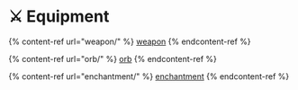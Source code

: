 # ⚔️ Equipment

{% content-ref url="weapon/" %}
[weapon](weapon/)
{% endcontent-ref %}

{% content-ref url="orb/" %}
[orb](orb/)
{% endcontent-ref %}

{% content-ref url="enchantment/" %}
[enchantment](enchantment/)
{% endcontent-ref %}
